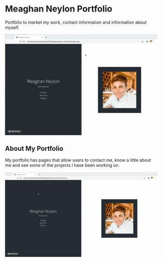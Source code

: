 # Meaghan Neylon Portfolio
Portfolio to market my work, contact information and information about myself. 

<img src="assets/images/2020-10-11 14.46.38.gif" alt="GIF of home page">

## About My Portfolio 

My portfolio has pages that allow users to contact me, know a little about me and see some of the projects I have been working on. 

<img src="assets/images/2020-10-11 15.26.23.gif" alt="GIF of webpage">